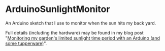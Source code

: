 # ArduinoSunlightMonitor

An Arduino sketch that I use to monitor when the sun hits my back yard.

Full details (including the hardware) may be found in my blog post "[Monitoring my garden's limited sunlight time period with an Arduino (and some tupperware)](https://www.productiverage.com/monitoring-my-gardens-limited-sunlight-time-period-with-an-arduino-and-some-tupperware)".
